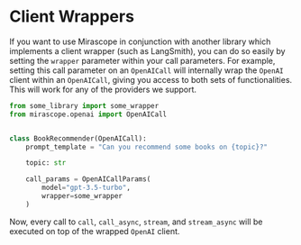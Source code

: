 # Client Wrappers

If you want to use Mirascope in conjunction with another library which implements a client wrapper (such as LangSmith), you can do so easily by setting the `wrapper` parameter within your call parameters. For example, setting this call parameter on an `OpenAICall` will internally wrap the `OpenAI` client within an `OpenAICall`, giving you access to both sets of functionalities. This will work for any of the providers we support.

```python
from some_library import some_wrapper
from mirascope.openai import OpenAICall


class BookRecommender(OpenAICall):
    prompt_template = "Can you recommend some books on {topic}?"

    topic: str

    call_params = OpenAICallParams(
		model="gpt-3.5-turbo",
		wrapper=some_wrapper
	)
```

Now, every call to `call`, `call_async`, `stream`, and `stream_async` will be executed on top of the wrapped `OpenAI` client.
